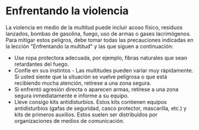 [Title]: # (Enfrentando la violencia)
[Order]: # (8)

# Enfrentando la violencia

La violencia en medio de la multitud puede incluir acoso físico, residuos lanzados, bombas de gasolina, fuego, uso de armas o gases lacrimógenos. Para mitigar estos peligros, debe tomar todas las precauciones indicadas en la lección "Enfrentando la multitud" y las que siguen a continuación:

*   Use ropa protectora adecuada, por ejemplo, fibras naturales que sean retardantes del fuego.
*   Confíe en sus instintos - Las multitudes pueden variar muy rápidamente. Si usted siente que la situación se vuelve peligrosa o que está recibiendo mucha atención, retírese a una zona segura.
*   Si enfrentó agresión directa o aparecen armas, retírese a una zona segura inmediatamente e informe a su equipo.
*   Lleve consigo kits antidisturbios. Estos kits contienen equipos antidisturbios (gafas de seguridad, casco protector, mascarilla, etc.) y kits de primeros auxilios. Estos suelen ser distribuídos por organizaciones de medios de comunicación.
